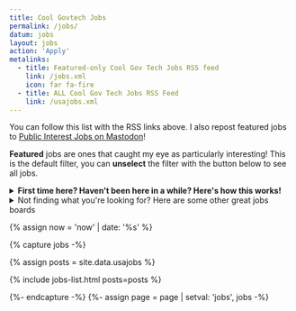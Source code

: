 ```yaml
---
title: Cool Govtech Jobs
permalink: /jobs/
datum: jobs
layout: jobs
action: 'Apply'
metalinks:
  - title: Featured-only Cool Gov Tech Jobs RSS feed
    link: /jobs.xml
    icon: far fa-fire
  - title: ALL Cool Gov Tech Jobs RSS Feed
    link: /usajobs.xml
---
```

You can follow this list with the RSS links above. I also repost featured jobs  to <a href="https://mastodon.publicinterest.town/@jobs">Public Interest Jobs on Mastodon</a>!

<span class="icon far fa-fire"></span> **Featured** jobs are ones that caught my eye as particularly interesting! This is the default filter, you can **unselect** the filter with the button below to see all jobs.

<details>
<summary><strong>First time here? Haven't been here in a while? Here's how this works!</strong></summary>
<p>
  Any descriptions below are added by me, based on my knowledge of the agency and role as posted; this content is not from the original posts and as such there may be inaccuracies. The filters provided may miss posts with unusual naming or grade scales. Not all positions listed as cybersecurity or infosec are actually cybersecurity posts, instead these are using the <a href="https://digitalpolicy.us/policies/hiring/#job-series">2210 loophole</a> and may just be general IT roles. Read the descriptions on the USAJobs posting carefully.
</p>
<p>
  Salary numbers below are <em>usually</em> the base rate, locality pay will increase these numbers (when eligible). For example, the Washington DC area has a +32.49% adjustment for 2023. For an explanation of pay grades, term positions, the senior executive service, and other government-specific information, check out the <a href="https://digitalpolicy.us/policies/hiring/">Digital Policy Guide page on hiring</a>.
</p>
<p>
  Is this your first time applying for a federal government job? Check out the <a href="https://join.tts.gsa.gov/hiring-process/">18F guide to federal hiring</a>, which includes details on how to write your first federal resume! If you're applying. However, for a <a href="https://digitalpolicy.us/policies/hiring/#ses">Senior Executive Service</a> role, you'll need an <a href="https://www.opm.gov/policy-data-oversight/senior-executive-service/reference-materials/guidetosesquals_2010.pdf">entirely different, highly-specialized resume format</a>.
</p>
<p>
  Some agencies will have a colored circle with a number in it, which is that agency's score out of 100 from its employees' ratings in the <a href="https://www.opm.gov/fevs/">Federal Employee Viewpoint Survey</a> (FEVS). Not all agencies participate in the FEVS, but use a similar survey system and those are shown here; many do not have a survey and those do not have a rank. This data is pulled from the <a href="https://bestplacestowork.org/">Best Places to Work</a> data. Also, note that some agencies are huge and each sub-component may be different - the FEVS data has more granular breakdowns that I don't have access to here, so do your own research as well.
</p>
</details>

<details>

<summary>Not finding what you're looking for? Here are some other great jobs boards</summary>
<div>

<ul class="column">
  <li class="heading"><strong>Public Interest Tech</strong></li>
  <li><a href="https://www.usajobs.gov/">USAJobs</a></li>
  <li><a href="https://dscovery.fly.dev/">Digital Services Coalition Jobs</a></li>
  <li><a href="https://jobs.blacksincivictech.org/">Blacks in Civic Tech</a></li>
  <li><a href="https://twitter.com/opengovjobs">Demand Progress - Open Gov Jobs</a></li>
  <li><a href="https://civictechjobs.codeforamerica.org/">Code for America</a></li>
  <li><a href="https://airtable.com/shr94eNIRwETYYH4V/tbllb0ep4vRowx2Uj/viwJGUwYMfzsf5qGr">Beeck Center Digital Service Network</a></li>
  <li><a href="https://impactopportunity.org/jobs/">Impact Opportunity</a></li>
  <li><a href="https://jobs.thebridgework.com/">The Bridge</a></li>
  <li><a href="https://www.ilpfoundry.us/jobs/">Internet Law and Policy Foundry</a></li>
  <li><a href="https://www.progressivedatajobs.org/job-postings/">Progressive Data Jobs</a></li>
  <li><a href="https://elgljobs.com/">Engaging Local Government Leaders</a></li>
  <li><a href="https://gogovernment.org/fellowship/ipa-talent-exchange-program/#candidate">Partnership for Public Service</a></li>
  <li><a href="https://www.justicetech.download/">Justice Tech Download</a></li>
</ul>

<ul class="column">
  <li class="heading"><strong>General Technology &amp; Adjacent</strong></li>
  <li><a href="https://alltechishuman.org/responsible-tech-job-board">Responsible Tech Job Board</a></li>
  <li><a href="https://members.hiretechladies.com/jobs">Tech Ladies Job Board</a></li>
  <li><a href="https://techjobsforgood.com/">Tech Jobs for Good</a></li>
  <li><a href="https://technical.ly/jobs/">Technical.ly</a></li>
  <li><a href="https://jobs.all-hands.us/jobs">All Hands</a></li>
  <li><a href="https://important-jobs.pallet.com/jobs">Pallet Important Jobs</a></li>
  <li><a href="https://edsjobslist.com/">Ed’s Clean Energy Jobs List</a></li>
  <li><a href="https://www.bwork.com/candidate/job_search/quick/results?sort_field=post_date&amp;sort_dir=desc">B Work</a></li>
  <li><a href="https://www.digitalrights.community/job-board">Digital Rights</a></li>
  <li><a href="https://docs.google.com/spreadsheets/d/1dFVoF6f9VU5pjaGhyyvQaBN0n6ae-iLCtlvsO1N2jhA/edit#gid=0">Ethical Tech Jobs Boards Megalist</a></li>
  <li><a href="https://docs.google.com/spreadsheets/d/1VpYIEC7MhA_6VVORk5S9CDuccx_tEvFVefeDTilenXQ/edit#gid=0">Fellowships Megalist</a></li>
</ul>

</div>
</details>

{% assign now = 'now' | date: '%s' %}

{% capture jobs -%}

{% assign posts = site.data.usajobs %}

{% include jobs-list.html posts=posts %}

{%- endcapture -%}
{%- assign page = page | setval: 'jobs', jobs -%}